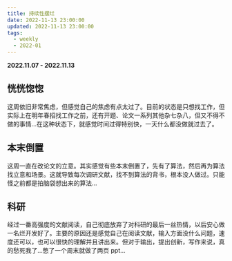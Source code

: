 ```yaml
---
title: 持续性摆烂
date: 2022-11-13 23:00:00
updated: 2022-11-13 23:00:00
tags: 
  - weekly
  - 2022-01
---
```

**2022.11.07 - 2022.11.13**

## 恍恍惚惚
这周依旧非常焦虑，但感觉自己的焦虑有点太过了。目前的状态是只想找工作，但实际上在明年春招找工作之前，还有开题、论文一系列其他杂七杂八，但又不得不做的事情...在这种状态下，就感觉时间过得特别快，一天什么都没做就过去了。

## 本末倒置
这周一直在改论文的立意。其实感觉有些本末倒置了，先有了算法，然后再为算法找立意和场景。这就导致每次调研文献，找不到算法的背书，根本没人做过。只能怪之前都是拍脑袋想出来的算法...

## 科研
经过一番高强度的文献阅读，自己彻底放弃了对科研的最后一丝热情，以后安心做一名烂开发好了。主要的原因还是感觉自己在阅读文献，输入方面没什么问题，速度还可以，也可以很快的理解并且讲出来。但对于输出，提出创新，写作来说，真的愁死我了...憋了一个周末就做了两页 ppt...